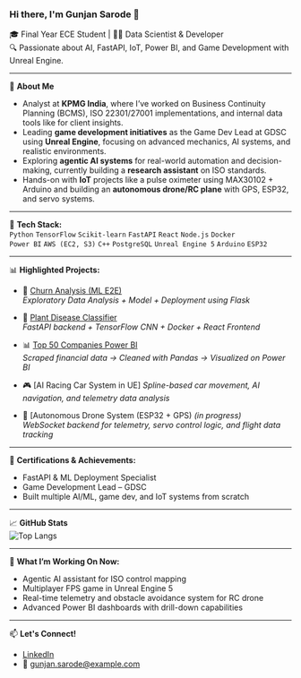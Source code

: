 ### Hi there, I'm Gunjan Sarode 👋

🎓 Final Year ECE Student | 👨‍💻 Data Scientist & Developer  
🔍 Passionate about AI, FastAPI, IoT, Power BI, and Game Development with Unreal Engine.

---

🧠 **About Me**  
- Analyst at **KPMG India**, where I’ve worked on Business Continuity Planning (BCMS), ISO 22301/27001 implementations, and internal data tools like for client insights.  
- Leading **game development initiatives** as the Game Dev Lead at GDSC using **Unreal Engine**, focusing on advanced mechanics, AI systems, and realistic environments.  
- Exploring **agentic AI systems** for real-world automation and decision-making, currently building a **research assistant** on ISO standards.  
- Hands-on with **IoT** projects like a pulse oximeter using MAX30102 + Arduino and building an **autonomous drone/RC plane** with GPS, ESP32, and servo systems.

---

🚀 **Tech Stack:**  
`Python` `TensorFlow` `Scikit-learn` `FastAPI` `React` `Node.js` `Docker`  
`Power BI` `AWS (EC2, S3)` `C++` `PostgreSQL` `Unreal Engine 5` `Arduino` `ESP32`

---

📊 **Highlighted Projects:**  
- 🧠 [Churn Analysis (ML E2E)](https://github.com/gunjan3d/churn_analysis_end_to_end)  
  *Exploratory Data Analysis + Model + Deployment using Flask*

- 🌱 [Plant Disease Classifier](https://github.com/gunjan3d/endtoendPlantDiseaseClassifier)  
  *FastAPI backend + TensorFlow CNN + Docker + React Frontend*

- 📊 [Top 50 Companies Power BI](https://github.com/gunjan3d/Top50Companies)  
  *Scraped financial data → Cleaned with Pandas → Visualized on Power BI*

- 🎮 [AI Racing Car System in UE]
  *Spline-based car movement, AI navigation, and telemetry data analysis*

- 🚀 [Autonomous Drone System (ESP32 + GPS) *(in progress)*  
  *WebSocket backend for telemetry, servo control logic, and flight data tracking*

---

📌 **Certifications & Achievements:**  
- FastAPI & ML Deployment Specialist  
- Game Development Lead – GDSC  
- Built multiple AI/ML, game dev, and IoT systems from scratch

---

📈 **GitHub Stats**  
![Top Langs](https://github-readme-stats.vercel.app/api/top-langs/?username=gunjan3d&layout=compact&theme=radical)  

---

🧠 **What I’m Working On Now:**  
- Agentic AI assistant for ISO control mapping  
- Multiplayer FPS game in Unreal Engine 5  
- Real-time telemetry and obstacle avoidance system for RC drone  
- Advanced Power BI dashboards with drill-down capabilities

---

📫 **Let's Connect!**  
- [LinkedIn]([https://linkedin.com/in/gunjan3d](https://www.linkedin.com/in/gunjan-sarode3966/))  
- 📧 gunjan.sarode@example.com  
